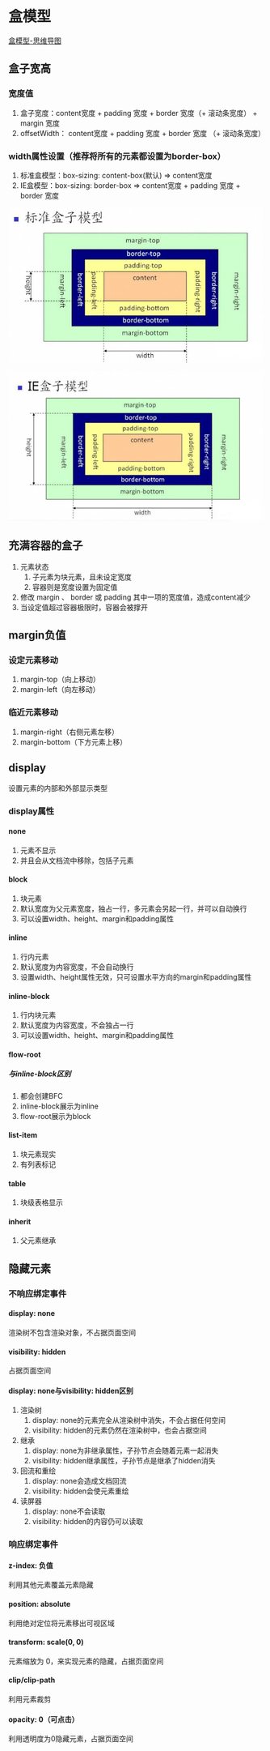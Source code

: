 # 盒模型

[盒模型-思维导图](./mind/04-盒模型.html)

## 盒子宽高

### 宽度值

1. 盒子宽度：content宽度 + padding 宽度 + border 宽度（+ 滚动条宽度） + margin 宽度
2. offsetWidth： content宽度 + padding 宽度 + border 宽度 （+ 滚动条宽度）

### width属性设置（推荐将所有的元素都设置为border-box）

1. 标准盒模型：box-sizing: content-box(默认) => content宽度
2. IE盒模型：box-sizing: border-box => content宽度 + padding 宽度 + border 宽度

![标准盒模型](assets/04-标准盒模型.png)

![IE盒模型](assets/04-IE盒模型.png)

## 充满容器的盒子

1. 元素状态
   1. 子元素为块元素，且未设定宽度
   2. 容器则是宽度设置为固定值
2. 修改 margin 、 border 或 padding 其中一项的宽度值，造成content减少
3. 当设定值超过容器极限时，容器会被撑开

## margin负值

### 设定元素移动

1. margin-top（向上移动）
2. margin-left（向左移动）

### 临近元素移动

1. margin-right（右侧元素左移）
2. margin-bottom（下方元素上移）

## display

设置元素的内部和外部显示类型

### display属性

#### none

1. 元素不显示
2. 并且会从文档流中移除，包括子元素

#### block

1. 块元素
2. 默认宽度为父元素宽度，独占一行，多元素会另起一行，并可以自动换行
3. 可以设置width、height、margin和padding属性

#### inline

1. 行内元素
2. 默认宽度为内容宽度，不会自动换行
3. 设置width、height属性无效，只可设置水平方向的margin和padding属性

#### inline-block

1. 行内块元素
2. 默认宽度为内容宽度，不会独占一行
3. 可以设置width、height、margin和padding属性

#### flow-root

##### 与inline-block区别

1. 都会创建BFC
2. inline-block展示为inline
3. flow-root展示为block

#### list-item

1. 块元素现实
2. 有列表标记

#### table

1. 块级表格显示

#### inherit

1. 父元素继承

## 隐藏元素

### 不响应绑定事件

#### display: none

渲染树不包含渲染对象，不占据页面空间

#### visibility: hidden

占据页面空间

#### display: none与visibility: hidden区别

1. 渲染树
   1. display: none的元素完全从渲染树中消失，不会占据任何空间
   2. visibility: hidden的元素仍然在渲染树中，也会占据空间
2. 继承
   1. display: none为非继承属性，子孙节点会随着元素一起消失
   2. visibility: hidden继承属性，子孙节点是继承了hidden消失
3. 回流和重绘
   1. display: none会造成文档回流
   2. visibility: hidden会使元素重绘
4. 读屏器
   1. display: none不会读取
   2. visibility: hidden的内容仍可以读取

### 响应绑定事件

#### z-index: 负值

利用其他元素覆盖元素隐藏

#### position: absolute

利用绝对定位将元素移出可视区域

#### transform: scale(0, 0)

元素缩放为 0，来实现元素的隐藏，占据页面空间

#### clip/clip-path

利用元素裁剪

#### opacity: 0（可点击）

利用透明度为0隐藏元素，占据页面空间
